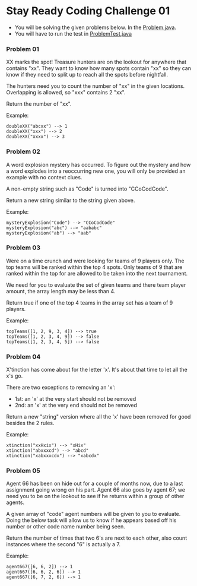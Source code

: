 # Stay Ready Coding Challenge 01

* You will be solving the given problems below. In the [Problem.java](../src/main/java/com/codedifferently/codingchallenge/Problem.java).
* You will have to run the test in [ProblemTest.java](../src/test/java/com/codedifferently/codingchallenge/ProblemTest.java)

### Problem 01
XX marks the spot! Treasure hunters are on the lookout for anywhere that contains "xx".
They want to know how many spots contain "xx" so they can know if they need to split up to reach all
the spots before nightfall.

The hunters need you to count the number of "xx" in the given locations. Overlapping is allowed, so
"xxx" contains 2 "xx".

Return the number of "xx".

Example:
```
doubleXX("abcxx") --> 1
doubleXX("xxx") --> 2
doubleXX("xxxx") --> 3
```
### Problem 02
A word explosion mystery has occurred. To figure out the mystery and how a word explodes into a reoccurring new one,
you will only be provided an example with no context clues.

A non-empty string such as "Code" is turned into "CCoCodCode".

Return a new string similar to the string given above.

Example:
```
mysteryExplosion("Code") --> "CCoCodCode"
mysteryExplosion("abc") --> "aababc"
mysteryExplosion("ab") --> "aab"
```
### Problem 03
Were on a time crunch and were looking for teams of 9 players only. The top teams will be ranked within the top 4 spots.
Only teams of 9 that are ranked within the top for are allowed to be taken into the next tournament.

We need for you to evaluate the set of given teams and there team player amount, the array length may be less than 4.

Return true if one of the top 4 teams in the array set has a team of 9 players.

Example:
```
topTeams([1, 2, 9, 3, 4]) --> true
topTeams([1, 2, 3, 4, 9]) --> false
topTeams([1, 2, 3, 4, 5]) --> false
```
### Problem 04
X'tinction has come about for the letter 'x'. It's about that time to let all the x's go.

There are two exceptions to removing an 'x':

- 1st: an 'x' at the very start should not be removed
- 2nd: an 'x' at the very end should not be removed

Return a new "string" version where all the 'x' have been removed for good besides the 2 rules.

Example:
```
xtinction("xxHxix") --> "xHix"
xtinction("abxxxcd") --> "abcd"
xtinction("xabxxxcdx") --> "xabcdx"
```
### Problem 05
Agent 66 has been on hide out for a couple of months now, due to a last assignment going wrong on his part.
Agent 66 also goes by agent 67; we need you to be on the lookout to see if he returns within a group of other agents.

A given array of "code" agent numbers will be given to you to evaluate. Doing the below task will allow us to know
if he appears based off his number or other code name number being seen.

Return the number of times that two 6's are next to each other, also count instances where the second "6" is actually a 7.

Example:
```
agent667([6, 6, 2]) --> 1
agent667([6, 6, 2, 6]) --> 1
agent667([6, 7, 2, 6]) --> 1
```